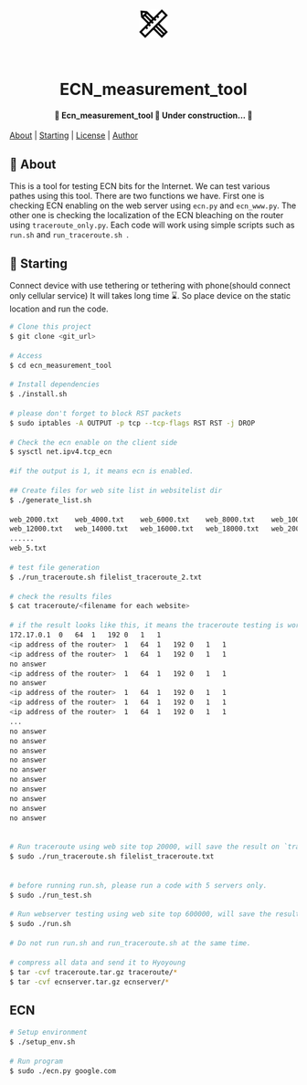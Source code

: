 <div align="center" id="top"> 
  <img src="./image/app.png" alt="ECN_measurement_tool" width="50" height="50" />

  &#xa0; 

  <!-- <a href="https://ecn_measurement_tool.netlify.app">Demo</a> -->
</div>

<h1 align="center">ECN_measurement_tool</h1>

<h4 align="center"> 🚧  Ecn_measurement_tool 🚀  Under construction...  🚧 </h4> 

<!-- <h4 align="center"> -->
[About](#dart-about) | [Starting](#checkered_flag-starting) | [License](#memo-license) | [Author](https://github.com/limlynn) 
<!-- </h4>  -->


## :dart: About ##

This is a tool for testing ECN bits for the Internet. We can test various pathes using this tool. There are two functions we have. First one is checking ECN enabling on the web server using `ecn.py` and `ecn_www.py`. The other one is checking the localization of the ECN bleaching on the router using `traceroute_only.py`. Each code will work using simple scripts such as `run.sh` and `run_traceroute.sh `.

## :checkered_flag: Starting ##

Connect device with use tethering or tethering with phone(should connect only cellular service)
It will takes long time :hourglass:. So place device on the static location and run the code. 


<!-- token: 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 -->
```bash
# Clone this project
$ git clone <git_url>

# Access
$ cd ecn_measurement_tool

# Install dependencies
$ ./install.sh

# please don't forget to block RST packets
$ sudo iptables -A OUTPUT -p tcp --tcp-flags RST RST -j DROP

# Check the ecn enable on the client side 
$ sysctl net.ipv4.tcp_ecn

#if the output is 1, it means ecn is enabled.

## Create files for web site list in websitelist dir
$ ./generate_list.sh

web_2000.txt    web_4000.txt    web_6000.txt    web_8000.txt    web_10000.txt   
web_12000.txt   web_14000.txt   web_16000.txt   web_18000.txt   web_20000.txt
......
web_5.txt

# test file generation
$ ./run_traceroute.sh filelist_traceroute_2.txt

# check the results files
$ cat traceroute/<filename for each website>

# if the result looks like this, it means the traceroute testing is working well. 
172.17.0.1	0	64	1	192	0	1	1
<ip address of the router>	1	64	1	192	0	1	1
<ip address of the router>	1	64	1	192	0	1	1
no answer
<ip address of the router>	1	64	1	192	0	1	1
no answer
<ip address of the router>	1	64	1	192	0	1	1
<ip address of the router>	1	64	1	192	0	1	1
<ip address of the router>	1	64	1	192	0	1	1
...
no answer
no answer
no answer
no answer
no answer
no answer
no answer
no answer
no answer
no answer


# Run traceroute using web site top 20000, will save the result on `traceroute` dir : Using UDP packet
$ sudo ./run_traceroute.sh filelist_traceroute.txt


# before running run.sh, please run a code with 5 servers only. 
$ sudo ./run_test.sh

# Run webserver testing using web site top 600000, will save the result on 'ecnserver' dir
$ sudo ./run.sh

# Do not run run.sh and run_traceroute.sh at the same time. 

# compress all data and send it to Hyoyoung 
$ tar -cvf traceroute.tar.gz traceroute/*
$ tar -cvf ecnserver.tar.gz ecnserver/*
```


## ECN

```bash
# Setup environment
$ ./setup_env.sh

# Run program
$ sudo ./ecn.py google.com
     

```


